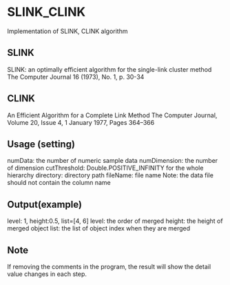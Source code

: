 # SLINK_CLINK
Implementation of SLINK, CLINK algorithm


## SLINK
SLINK: an optimally efficient algorithm for the single-link cluster method
The Computer Journal 16 (1973), No. 1, p. 30-34


## CLINK
An Efficient Algorithm for a Complete Link Method
The Computer Journal, Volume 20, Issue 4, 1 January 1977, Pages 364–366


## Usage (setting)
numData: the number of numeric sample data 
numDimension: the number of dimension
cutThreshold: Double.POSITIVE_INFINITY for the whole hierarchy
directory: directory path
fileName: file name
Note: the data file should not contain the column name

## Output(example)
level: 1, height:0.5, list=[4, 6]
level: the order of merged 
height: the height of merged object 
list: the list of object index when they are merged

## Note
If removing the comments in the program, the result will show the detail value changes in each step. 
